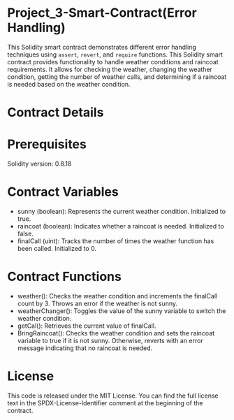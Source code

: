 # Project_3-Smart-Contract(Error Handling)
This Solidity smart contract demonstrates different error handling techniques using `assert`, `revert`, and `require` functions. This Solidity smart contract provides functionality to handle weather conditions and raincoat requirements. It allows for checking the weather, changing the weather condition, getting the number of weather calls, and determining if a raincoat is needed based on the weather condition.

# Contract Details
# Prerequisites
Solidity version: 0.8.18

# Contract Variables
- sunny (boolean): Represents the current weather condition. Initialized to true.
- raincoat (boolean): Indicates whether a raincoat is needed. Initialized to false.
- finalCall (uint): Tracks the number of times the weather function has been called. Initialized to 0.

# Contract Functions
- weather(): Checks the weather condition and increments the finalCall count by 3. Throws an error if the weather is not sunny.
- weatherChanger(): Toggles the value of the sunny variable to switch the weather condition.
- getCal(): Retrieves the current value of finalCall.
- BringRaincoat(): Checks the weather condition and sets the raincoat variable to true if it is not sunny. Otherwise, reverts with an error message indicating that no raincoat is needed.

# License
This code is released under the MIT License. You can find the full license text in the SPDX-License-Identifier comment at the beginning of the contract.
